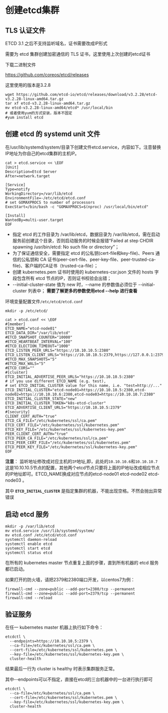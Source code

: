 # 创建etcd集群
## TLS 认证文件

ETCD 3.1 之后不支持监听域名，证书需要改成IP形式

需要为 etcd 集群创建加密通信的 TLS 证书，这里使用上次创建的etcd证书

下载二进制文件

https://github.com/coreos/etcd/releases

这里使用的版本是3.2.8

```shell
wget https://github.com/etcd-io/etcd/releases/download/v3.2.28/etcd-v3.2.28-linux-amd64.tar.gz
tar xf etcd-v3.2.28-linux-amd64.tar.gz
mv etcd-v3.2.28-linux-amd64/etcd* /usr/local/bin
# 或者使用yum的方式安装，版本不固定
#yum install etcd

```

## 创建 etcd 的 systemd unit 文件
在/usr/lib/systemd/system/目录下创建文件etcd.service，内容如下。注意替换IP地址为你自己的etcd集群的主机IP。

```shell
cat > etcd.service << \EOF
[Unit]
Description=Etcd Server
After=network.target

[Service]
Type=notify
WorkingDirectory=/var/lib/etcd
EnvironmentFile=-/etc/etcd/etcd.conf
# set GOMAXPROCS to number of processors
ExecStart=/bin/bash -c "GOMAXPROCS=$(nproc) /usr/local/bin/etcd"

[Install]
WantedBy=multi-user.target
EOF
```
- 指定 etcd 的工作目录为 /var/lib/etcd，数据目录为 /var/lib/etcd，需在启动服务前创建这个目录，否则启动服务的时候会报错“Failed at step CHDIR spawning /usr/bin/etcd: No such file or directory”；
- 为了保证通信安全，需要指定 etcd 的公私钥(cert-file和key-file)、Peers 通信的公私钥和 CA 证书(peer-cert-file、peer-key-file、peer-trusted-ca-file)、客户端的CA证书（trusted-ca-file）；
- 创建 kubernetes.pem 证书时使用的 kubernetes-csr.json 文件的 hosts 字段包含所有 etcd 节点的IP，否则证书校验会出错；
- --initial-cluster-state 值为 new 时，--name 的参数值必须位于 --initial-cluster 列表中；
**需要了解更多的参数使用etcd --help 进行查看**

环境变量配置文件`/etc/etcd/etcd.conf`
```shell
mkdir -p /etc/etcd/

```

```shell
cat > etcd.conf << \EOF
#[member]
ETCD_NAME="etcd-node01"
ETCD_DATA_DIR="/var/lib/etcd"
#ETCD_SNAPSHOT_COUNTER="10000"
#ETCD_HEARTBEAT_INTERVAL="100"
#ETCD_ELECTION_TIMEOUT="1000"
ETCD_LISTEN_PEER_URLS="https://10.10.10.5:2380"
ETCD_LISTEN_CLIENT_URLS="https://10.10.10.5:2379,https://127.0.0.1:2379"
#ETCD_MAX_SNAPSHOTS="5"
#ETCD_MAX_WALS="5"
#ETCD_CORS=""
#[cluster]
ETCD_INITIAL_ADVERTISE_PEER_URLS="https://10.10.10.5:2380"
# if you use different ETCD_NAME (e.g. test),
# set ETCD_INITIAL_CLUSTER value for this name, i.e. "test=http://..."
ETCD_INITIAL_CLUSTER="etcd-node01=https://10.10.10.5:2380,etcd-node02=https://10.10.10.6:2380,etcd-node03=https://10.10.10.7:2380"
ETCD_INITIAL_CLUSTER_STATE="new"
ETCD_INITIAL_CLUSTER_TOKEN="k8s-etcd-cluster"
ETCD_ADVERTISE_CLIENT_URLS="https://10.10.10.5:2379"
#[security]
CLIENT_CERT_AUTH="true"
ETCD_CA_FILE="/etc/kubernetes/ssl/ca.pem"
ETCD_CERT_FILE="/etc/kubernetes/ssl/kubernetes.pem"
ETCD_KEY_FILE="/etc/kubernetes/ssl/kubernetes-key.pem"
PEER_CLIENT_CERT_AUTH="true"
ETCD_PEER_CA_FILE="/etc/kubernetes/ssl/ca.pem"
ETCD_PEER_CERT_FILE="/etc/kubernetes/ssl/kubernetes.pem"
ETCD_PEER_KEY_FILE="/etc/kubernetes/ssl/kubernetes-key.pem"
EOF
```
**注意**： 监听地址修改成对应主机的`IP`地址,即，此处的`10.10.10.6`和`10.10.10.7`    
这是10.10.10.5节点的配置，其他两个etcd节点只要将上面的IP地址改成相应节点的IP地址即可。ETCD_NAME换成对应节点的etcd-node01 etcd-node02 etcd-node03 。

其中 **`ETCD_INITIAL_CLUSTER`** 是指定集群的机器，不能出现空格。不然会抛出异常错误

## 启动 etcd 服务

```
mkdir -p /var/lib/etcd
mv etcd.service /usr/lib/systemd/system/
mv etcd.conf /etc/etcd/etcd.conf
systemctl daemon-reload
systemctl enable etcd
systemctl start etcd
systemctl status etcd
```

在所有的 kubernetes master 节点重复上面的步骤，直到所有机器的 etcd 服务都已启动。

如果打开的防火墙，请把2379和2380端口开发，以centos7为例：  

```
firewall-cmd --zone=public --add-port=2380/tcp --permanent
firewall-cmd --zone=public --add-port=2379/tcp --permanent
firewall-cmd --reload
```

## 验证服务
在任一 kubernetes master 机器上执行如下命令：
```shell
etcdctl \
  --endpoints=https://10.10.10.5:2379 \
  --ca-file=/etc/kubernetes/ssl/ca.pem \
  --cert-file=/etc/kubernetes/ssl/kubernetes.pem \
  --key-file=/etc/kubernetes/ssl/kubernetes-key.pem \
  cluster-health
```
结果最后一行为 cluster is healthy 时表示集群服务正常。

其中--endpoints可以不指定，直接在etcd的三台机器中的一台进行执行即可

```shell
etcdctl \
  --ca-file=/etc/kubernetes/ssl/ca.pem \
  --cert-file=/etc/kubernetes/ssl/kubernetes.pem \
  --key-file=/etc/kubernetes/ssl/kubernetes-key.pem \
  cluster-health
```
